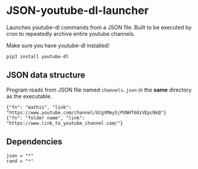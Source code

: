 # JSON-youtube-dl-launcher

Launches youtube-dl commands from a JSON file.
Built to be executed by cron to repeatedly archive entire youtube channels.

Make sure you have youtube-dl installed!
```
pip3 install youtube-dl
```

## JSON data structure
Program reads from JSON file named `channels.json` in the **same** directory as the executable.
```
{"fn": "mathis", "link": "https://www.youtube.com/channel/UCgVMmySjPUNHT60iVEpcNkQ"}
{"fn": "folder name", "link": "https://www.link_to_youtube_channel.com/"}
```

## Dependencies
```
json = "*"
rand = "*"
```
